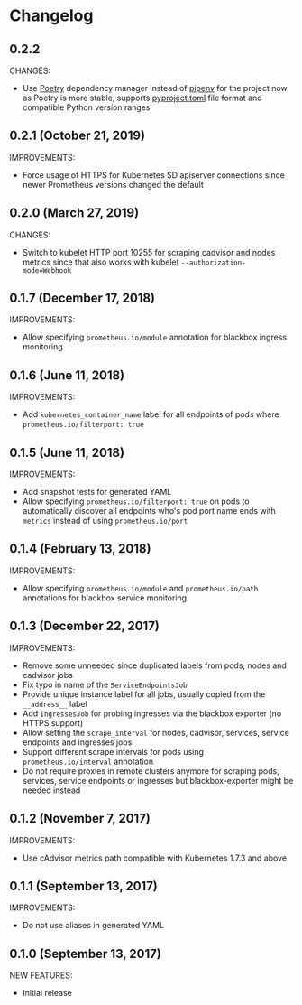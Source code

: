 # Changelog

## 0.2.2

CHANGES:

- Use [Poetry](https://python-poetry.org/docs/) dependency manager instead of [pipenv](https://pipenv.pypa.io/) for the project now as Poetry is more stable, supports [pyproject.toml](pyproject.toml]) file format and compatible Python version ranges

## 0.2.1 (October 21, 2019)

IMPROVEMENTS:

- Force usage of HTTPS for Kubernetes SD apiserver connections since newer Prometheus versions changed the default

## 0.2.0 (March 27, 2019)

CHANGES:

- Switch to kubelet HTTP port 10255 for scraping cadvisor and nodes metrics since that also works with kubelet `--authorization-mode=Webhook`

## 0.1.7 (December 17, 2018)

IMPROVEMENTS:

- Allow specifying `prometheus.io/module` annotation for blackbox ingress monitoring

## 0.1.6 (June 11, 2018)

IMPROVEMENTS:

- Add `kubernetes_container_name` label for all endpoints of pods where `prometheus.io/filterport: true`

## 0.1.5 (June 11, 2018)

IMPROVEMENTS:

- Add snapshot tests for generated YAML
- Allow specifying `prometheus.io/filterport: true` on pods to automatically discover all endpoints who's pod port name ends with `metrics` instead of using `prometheus.io/port`

## 0.1.4 (February 13, 2018)

IMPROVEMENTS:

- Allow specifying `prometheus.io/module` and `prometheus.io/path` annotations for blackbox service monitoring

## 0.1.3 (December 22, 2017)

IMPROVEMENTS:

- Remove some unneeded since duplicated labels from pods, nodes and cadvisor jobs
- Fix typo in name of the `ServiceEndpointsJob`
- Provide unique instance label for all jobs, usually copied from the `__address__` label
- Add `IngressesJob` for probing ingresses via the blackbox exporter (no HTTPS support)
- Allow setting the `scrape_interval` for nodes, cadvisor, services, service endpoints and ingresses jobs
- Support different scrape intervals for pods using `prometheus.io/interval` annotation
- Do not require proxies in remote clusters anymore for scraping pods, services, service endpoints or ingresses but blackbox-exporter might be needed instead

## 0.1.2 (November 7, 2017)

IMPROVEMENTS:

- Use cAdvisor metrics path compatible with Kubernetes 1.7.3 and above

## 0.1.1 (September 13, 2017)

IMPROVEMENTS:

- Do not use aliases in generated YAML

## 0.1.0 (September 13, 2017)

NEW FEATURES:

- Initial release
